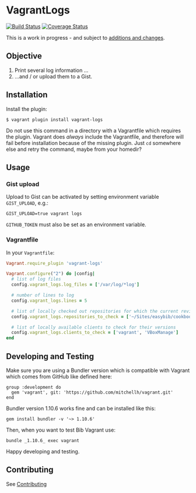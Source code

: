 # VagrantLogs

[![Build Status](https://travis-ci.org/easybiblabs/vagrant-logs.png?branch=master)](https://travis-ci.org/easybiblabs/vagrant-logs)
[![Coverage Status](https://coveralls.io/repos/easybiblabs/vagrant-status/badge.png)](https://coveralls.io/r/easybiblabs/vagrant-logs)

This is a work in progress - and subject to [additions and changes](CONTRIBUTING.md).

## Objective

 1. Print several log information ...
 2. ...and / or upload them to a Gist.

## Installation

Install the plugin:

    $ vagrant plugin install vagrant-logs

Do not use this command in a directory with a Vagrantfile which requires the plugin. Vagrant does _always_ include the Vagrantfile, and therefore will fail before installation because of the missing plugin. Just ```cd``` somewhere else and retry the command, maybe from your homedir?

## Usage

### Gist upload

Upload to Gist can be activated by setting environment variable `GIST_UPLOAD`, e.g.:

`GIST_UPLOAD=true vagrant logs`

`GITHUB_TOKEN` must also be set as an environment variable.

### Vagrantfile

In your `Vagrantfile`:

```ruby
Vagrant.require_plugin 'vagrant-logs'

Vagrant.configure("2") do |config|
  # list of log files
  config.vagrant_logs.log_files = ['/var/log/*log']

  # number of lines to log
  config.vagrant_logs.lines = 5

  # list of locally checked out repositories for which the current revision should be logged
  config.vagrant_logs.repositories_to_check = ['~/Sites/easybib/cookbooks', '~/projects/ies/vagrant-logs']

  # list of locally available clients to check for their versions
  config.vagrant_logs.clients_to_check = ['vagrant', 'VBoxManage']
end
```

## Developing and Testing

Make sure you are using a Bundler version which is compatible with Vagrant which comes from GitHub like defined here:

```
group :development do
  gem 'vagrant', git: 'https://github.com/mitchellh/vagrant.git'
end
```

Bundler version 1.10.6 works fine and can be installed like this:

```
gem install bundler -v '~> 1.10.6'
```

Then, when you want to test Bib Vagrant use:

```
bundle _1.10.6_ exec vagrant
```

Happy developing and testing.

## Contributing

See [Contributing](CONTRIBUTING.md)
